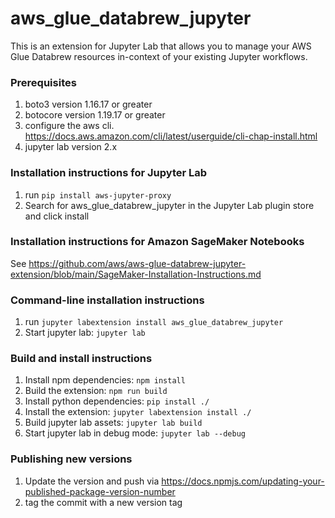 # aws_glue_databrew_jupyter

This is an extension for Jupyter Lab that allows you to manage your AWS Glue Databrew resources in-context of your existing Jupyter workflows. 

### Prerequisites

1. boto3 version 1.16.17 or greater
1. botocore version 1.19.17 or greater
1. configure the aws cli. https://docs.aws.amazon.com/cli/latest/userguide/cli-chap-install.html
1. jupyter lab version 2.x

### Installation instructions for Jupyter Lab

1. run `pip install aws-jupyter-proxy`
1. Search for aws_glue_databrew_jupyter in the Jupyter Lab plugin store and click install

### Installation instructions for Amazon SageMaker Notebooks

See https://github.com/aws/aws-glue-databrew-jupyter-extension/blob/main/SageMaker-Installation-Instructions.md

### Command-line installation instructions
1. run `jupyter labextension install aws_glue_databrew_jupyter`
1. Start jupyter lab: `jupyter lab`


### Build and install instructions
1. Install npm dependencies: `npm install`
1. Build the extension: `npm run build`
1. Install python dependencies: `pip install ./`
1. Install the extension: `jupyter labextension install ./`
1. Build jupyter lab assets: `jupyter lab build`
1. Start jupyter lab in debug mode: `jupyter lab --debug`

### Publishing new versions
1. Update the version and push via https://docs.npmjs.com/updating-your-published-package-version-number
1. tag the commit with a new version tag

